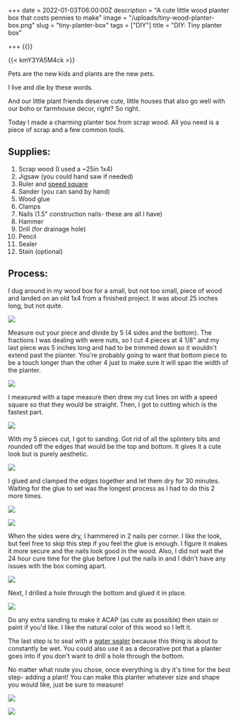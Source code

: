 +++
date = 2022-01-03T06:00:00Z
description = "A cute little wood planter box that costs pennies to make"
image = "/uploads/tiny-wood-planter-box.png"
slug = "tiny-planter-box"
tags = ["DIY"]
title = "DIY: Tiny planter box"

+++
{{<kmY3YA5M4ck>}}

{{< kmY3YA5M4ck >}}

Pets are the new kids and plants are the new pets.

I live and die by these words.

And our little plant friends deserve cute, little houses that also go well with our boho or farmhouse decor, right? So right.

Today I made a charming planter box from scrap wood. All you need is a piece of scrap and a few common tools.

## Supplies:

 1. Scrap wood (I used a \~25in 1x4)
 2. Jigsaw (you could hand saw if needed)
 3. Ruler and [speed square](https://www.google.com/search?q=speed+square&rlz=1C1CHBF_enUS847US847&oq=speed+square&aqs=chrome..69i57j0i512l9.2212j0j7&sourceid=chrome&ie=UTF-8)
 4. Sander (you can sand by hand)
 5. Wood glue
 6. Clamps
 7. Nails (1.5" construction nails- these are all I have)
 8. Hammer
 9. Drill (for drainage hole)
10. Pencil
11. Sealer
12. Stain (optional)

## Process:

I dug around in my wood box for a small, but not too small, piece of wood and landed on an old 1x4 from a finished project. It was about 25 inches long, but not quite.

![](/uploads/pxl_20220103_194546298.jpg)

Measure out your piece and divide by 5 (4 sides and the bottom). The fractions I was dealing with were nuts, so I cut 4 pieces at 4 1/8" and my last piece was 5 inches long and had to be trimmed down so it wouldn't extend past the planter. You're probably going to want that bottom piece to be a touch longer than the other 4 just to make sure it will span the width of the planter.

![](/uploads/pxl_20220103_194732862.jpg)

I measured with a tape measure then drew my cut lines on with a speed square so that they would be straight. Then, I got to cutting which is the fastest part.

![](/uploads/pxl_20220103_195528366.jpg)

With my 5 pieces cut, I got to sanding. Got rid of all the splintery bits and rounded off the edges that would be the top and bottom. It gives it a cute look but is purely aesthetic.

![](/uploads/pxl_20220103_200720544.jpg)

I glued and clamped the edges together and let them dry for 30 minutes. Waiting for the glue to set was the longest process as I had to do this 2 more times.

![](/uploads/pxl_20220103_202241791.jpg)

![](/uploads/pxl_20220103_210414110.jpg)

When the sides were dry, I hammered in 2 nails per corner. I like the look, but feel free to skip this step if you feel the glue is enough. I figure it makes it more secure and the nails look good in the wood. Also, I did not wait the 24 hour cure time for the glue before I put the nails in and I didn't have any issues with the box coming apart.

![](/uploads/pxl_20220103_214135113.jpg)

Next, I drilled a hole through the bottom and glued it in place.

![](/uploads/pxl_20220103_215934191.jpg)

Do any extra sanding to make it ACAP (as cute as possible) then stain or paint if you'd like. I like the natural color of this wood so I left it.

The last step is to seal with a [water sealer](https://www.lowes.com/pd/Thompson-s-WaterSeal-Signature-Series-Clear-Exterior-Stain-and-Sealer-Actual-Net-Contents-128-fl-oz/1000183887) because this thing is about to constantly be wet. You could also use it as a decorative pot that a planter goes into if you don't want to drill a hole through the bottom.

No matter what route you chose, once everything is dry it's time for the best step- adding a plant! You can make this planter whatever size and shape you would like, just be sure to measure!

![](/uploads/pxl_20220104_160229107.jpg)

![](/uploads/pxl_20220104_160243493-portrait.jpg)
